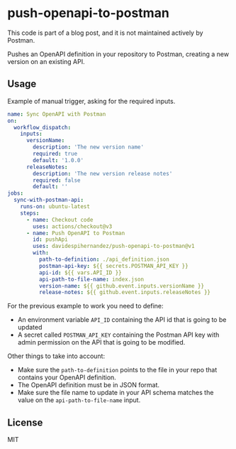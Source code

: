 # push-openapi-to-postman

This code is part of a blog post, and it is not maintained actively by Postman.

Pushes an OpenAPI definition in your repository to Postman, creating a new version on an existing API.


## Usage
Example of manual trigger, asking for the required inputs.

```yaml
name: Sync OpenAPI with Postman
on:
  workflow_dispatch:
    inputs:
      versionName:
        description: 'The new version name'
        required: true
        default: '1.0.0'
      releaseNotes:
        description: 'The new version release notes'
        required: false
        default: ''
jobs:
  sync-with-postman-api:
    runs-on: ubuntu-latest
    steps:
      - name: Checkout code
        uses: actions/checkout@v3
      - name: Push OpenAPI to Postman
        id: pushApi
        uses: davidespihernandez/push-openapi-to-postman@v1
        with:
          path-to-definition: ./api_definition.json
          postman-api-key: ${{ secrets.POSTMAN_API_KEY }}
          api-id: ${{ vars.API_ID }}
          api-path-to-file-name: index.json
          version-name: ${{ github.event.inputs.versionName }}
          release-notes: ${{ github.event.inputs.releaseNotes }}
```

For the previous example to work you need to define:
- An environment variable `API_ID` containing the API id that is going to be updated
- A secret called `POSTMAN_API_KEY` containing the Postman API key with admin permission on the API that is going to be modified.

Other things to take into account:

* Make sure the `path-to-definition` points to the file in your repo that contains your OpenAPI definition. 
* The OpenAPI definition must be in JSON format.
* Make sure the file name to update in your API schema matches the value on the `api-path-to-file-name` input.  


## License

MIT

